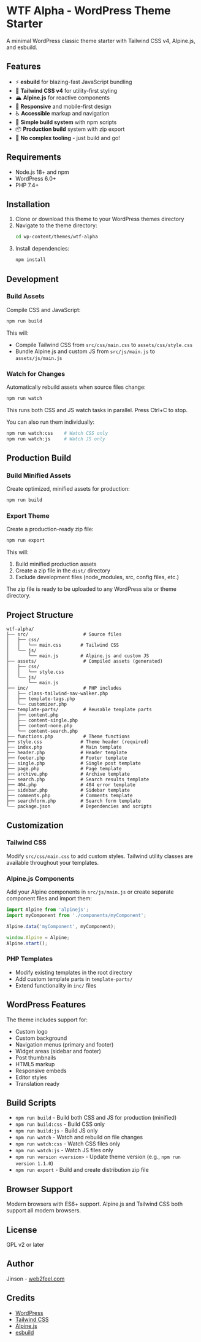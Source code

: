 # WTF Alpha - WordPress Theme Starter

A minimal WordPress classic theme starter with Tailwind CSS v4, Alpine.js, and esbuild.

## Features

- ⚡ **esbuild** for blazing-fast JavaScript bundling
- 🎨 **Tailwind CSS v4** for utility-first styling
- 🏔️ **Alpine.js** for reactive components
- 📱 **Responsive** and mobile-first design
- ♿ **Accessible** markup and navigation
- 🔧 **Simple build system** with npm scripts
- 📦 **Production build** system with zip export
- 🎯 **No complex tooling** - just build and go!

## Requirements

- Node.js 18+ and npm
- WordPress 6.0+
- PHP 7.4+

## Installation

1. Clone or download this theme to your WordPress themes directory
2. Navigate to the theme directory:
   ```bash
   cd wp-content/themes/wtf-alpha
   ```
3. Install dependencies:
   ```bash
   npm install
   ```

## Development

### Build Assets

Compile CSS and JavaScript:

```bash
npm run build
```

This will:
- Compile Tailwind CSS from `src/css/main.css` to `assets/css/style.css`
- Bundle Alpine.js and custom JS from `src/js/main.js` to `assets/js/main.js`

### Watch for Changes

Automatically rebuild assets when source files change:

```bash
npm run watch
```

This runs both CSS and JS watch tasks in parallel. Press Ctrl+C to stop.

You can also run them individually:
```bash
npm run watch:css    # Watch CSS only
npm run watch:js     # Watch JS only
```

## Production Build

### Build Minified Assets

Create optimized, minified assets for production:

```bash
npm run build
```

### Export Theme

Create a production-ready zip file:

```bash
npm run export
```

This will:
1. Build minified production assets
2. Create a zip file in the `dist/` directory
3. Exclude development files (node_modules, src, config files, etc.)

The zip file is ready to be uploaded to any WordPress site or theme directory.

## Project Structure

```
wtf-alpha/
├── src/                    # Source files
│   ├── css/
│   │   └── main.css       # Tailwind CSS
│   └── js/
│       └── main.js        # Alpine.js and custom JS
├── assets/                 # Compiled assets (generated)
│   ├── css/
│   │   └── style.css
│   └── js/
│       └── main.js
├── inc/                    # PHP includes
│   ├── class-tailwind-nav-walker.php
│   ├── template-tags.php
│   └── customizer.php
├── template-parts/         # Reusable template parts
│   ├── content.php
│   ├── content-single.php
│   ├── content-none.php
│   └── content-search.php
├── functions.php           # Theme functions
├── style.css              # Theme header (required)
├── index.php              # Main template
├── header.php             # Header template
├── footer.php             # Footer template
├── single.php             # Single post template
├── page.php               # Page template
├── archive.php            # Archive template
├── search.php             # Search results template
├── 404.php                # 404 error template
├── sidebar.php            # Sidebar template
├── comments.php           # Comments template
├── searchform.php         # Search form template
└── package.json           # Dependencies and scripts
```

## Customization

### Tailwind CSS

Modify `src/css/main.css` to add custom styles. Tailwind utility classes are available throughout your templates.

### Alpine.js Components

Add your Alpine components in `src/js/main.js` or create separate component files and import them:

```javascript
import Alpine from 'alpinejs';
import myComponent from './components/myComponent';

Alpine.data('myComponent', myComponent);

window.Alpine = Alpine;
Alpine.start();
```

### PHP Templates

- Modify existing templates in the root directory
- Add custom template parts in `template-parts/`
- Extend functionality in `inc/` files

## WordPress Features

The theme includes support for:

- Custom logo
- Custom background
- Navigation menus (primary and footer)
- Widget areas (sidebar and footer)
- Post thumbnails
- HTML5 markup
- Responsive embeds
- Editor styles
- Translation ready

## Build Scripts

- `npm run build` - Build both CSS and JS for production (minified)
- `npm run build:css` - Build CSS only
- `npm run build:js` - Build JS only
- `npm run watch` - Watch and rebuild on file changes
- `npm run watch:css` - Watch CSS files only
- `npm run watch:js` - Watch JS files only
- `npm run version <version>` - Update theme version (e.g., `npm run version 1.1.0`)
- `npm run export` - Build and create distribution zip file

## Browser Support

Modern browsers with ES6+ support. Alpine.js and Tailwind CSS both support all modern browsers.

## License

GPL v2 or later

## Author

Jinson - [web2feel.com](https://web2feel.com)

## Credits

- [WordPress](https://wordpress.org/)
- [Tailwind CSS](https://tailwindcss.com/)
- [Alpine.js](https://alpinejs.dev/)
- [esbuild](https://esbuild.github.io/)
